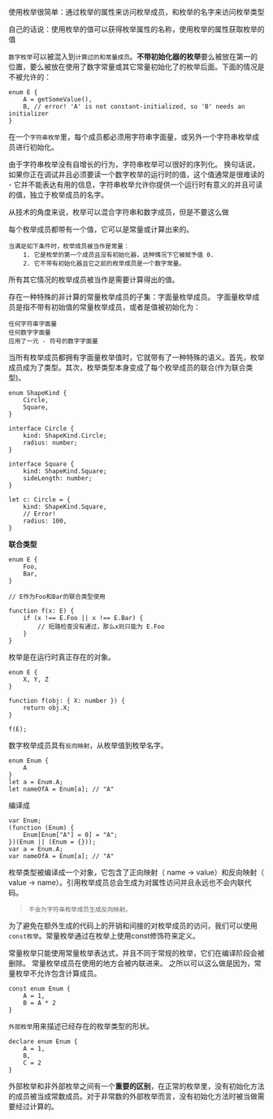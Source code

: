 使用枚举很简单：通过枚举的属性来访问枚举成员，和枚举的名字来访问枚举类型

自己的话说：使用枚举的值可以获得枚举属性的名称，使用枚举的属性获取枚举的值

`数字枚举`可以被混入到`计算过的和常量成员`。**不带初始化器的枚举**要么被放在第一的位置，要么被放在使用了数字常量或其它常量初始化了的枚举后面。下面的情况是不被允许的：

    enum E {
        A = getSomeValue(),
        B, // error! 'A' is not constant-initialized, so 'B' needs an initializer
    }

在一个`字符串枚举`里，每个成员都必须用字符串字面量，或另外一个字符串枚举成员进行初始化。

由于字符串枚举没有自增长的行为，字符串枚举可以很好的序列化。 换句话说，如果你正在调试并且必须要读一个数字枚举的运行时的值，这个值通常是很难读的 - 它并不能表达有用的信息，字符串枚举允许你提供一个运行时有意义的并且可读的值，独立于枚举成员的名字。

从技术的角度来说，枚举可以混合字符串和数字成员，但是不要这么做

每个枚举成员都带有一个值，它可以是常量或计算出来的。

    当满足如下条件时，枚举成员被当作是常量：
        1. 它是枚举的第一个成员且没有初始化器，这种情况下它被赋予值 0.
        2. 它不带有初始化器且它之前的枚举成员是一个数字常量。
        

所有其它情况的枚举成员被当作是需要计算得出的值。

存在一种特殊的非计算的常量枚举成员的子集：字面量枚举成员。 字面量枚举成员是指不带有初始值的常量枚举成员，或者是值被初始化为：

    任何字符串字面量
    任何数字字面量
    应用了一元 - 符号的数字字面量

当所有枚举成员都拥有字面量枚举值时，它就带有了一种特殊的语义。首先，枚举成员成为了类型。其次，枚举类型本身变成了每个枚举成员的联合(作为联合类型)。

    enum ShapeKind {
        Circle,
        Square,
    }

    interface Circle {
        kind: ShapeKind.Circle;
        radius: number;
    }

    interface Square {
        kind: ShapeKind.Square;
        sideLength: number;
    }

    let c: Circle = {
        kind: ShapeKind.Square,
        // Error!
        radius: 100,
    }

**联合类型**

    enum E {
        Foo,
        Bar,
    }

    // E作为Foo和Bar的联合类型使用

    function f(x: E) {
        if (x !== E.Foo || x !== E.Bar) {
            // 短路检查没有通过，那么x则只能为 E.Foo
        }
    }

枚举是在运行时真正存在的对象。

    enum E {
        X, Y, Z
    }

    function f(obj: { X: number }) {
        return obj.X;
    }

    f(E);


数字枚举成员具有`反向映射`，从枚举值到枚举名字。

    enum Enum {
        A
    }
    let a = Enum.A;
    let nameOfA = Enum[a]; // "A"

编译成

    var Enum;
    (function (Enum) {
        Enum[Enum["A"] = 0] = "A";
    })(Enum || (Enum = {}));
    var a = Enum.A;
    var nameOfA = Enum[a]; // "A"

枚举类型被编译成一个对象，它包含了正向映射（ name -> value）和反向映射（ value -> name）。引用枚举成员总会生成为对属性访问并且永远也不会内联代码。

> `不会为字符串枚举成员生成反向映射。`

为了避免在额外生成的代码上的开销和间接的对枚举成员的访问，我们可以使用`const枚举`。常量枚举通过在枚举上使用const修饰符来定义。

常量枚举只能使用常量枚举表达式，并且不同于常规的枚举，它们在编译阶段会被删除。 常量枚举成员在使用的地方会被内联进来。 之所以可以这么做是因为，常量枚举不允许包含计算成员。

    const enum Enum {
        A = 1,
        B = A * 2
    }

`外部枚举`用来描述已经存在的枚举类型的形状。

    declare enum Enum {
        A = 1,
        B,
        C = 2
    }

外部枚举和非外部枚举之间有一个**重要的区别**，在正常的枚举里，没有初始化方法的成员被当成常数成员。对于非常数的外部枚举而言，没有初始化方法时被当做需要经过计算的。
